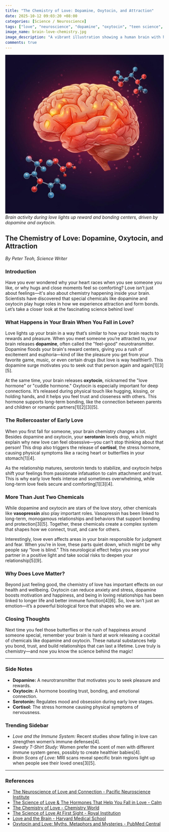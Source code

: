 ```yaml
---
title: "The Chemistry of Love: Dopamine, Oxytocin, and Attraction"
date: 2025-10-12 09:03:20 +08:00
categories: [Science / Neuroscience]
tags: ["love", "neuroscience", "dopamine", "oxytocin", "teen science", "brain chemistry"]
image_name: brain-love-chemistry.jpg
image_description: "A vibrant illustration showing a human brain with highlighted areas glowing in warm colors like red and pink, depicting neural activity linked to feelings of love. Around the brain, molecules representing dopamine and oxytocin float, symbolizing their role in attraction and bonding."
comments: true
---
```



![Brain activity during love lights up reward and bonding centers, driven by dopamine and oxytocin.](/assets/images/brain-love-chemistry.jpg)
*Brain activity during love lights up reward and bonding centers, driven by dopamine and oxytocin.*

<!-- Image Description: A vibrant illustration showing a human brain with highlighted areas glowing in warm colors like red and pink, depicting neural activity linked to feelings of love. Around the brain, molecules representing dopamine and oxytocin float, symbolizing their role in attraction and bonding. -->


## The Chemistry of Love: Dopamine, Oxytocin, and Attraction

*By Peter Teoh, Science Writer*

### Introduction
Have you ever wondered why your heart races when you see someone you like, or why hugs and close moments feel so comforting? Love isn’t just about feelings—it's also about chemistry happening inside your brain. Scientists have discovered that special chemicals like dopamine and oxytocin play huge roles in how we experience attraction and form bonds. Let’s take a closer look at the fascinating science behind love!

### What Happens in Your Brain When You Fall in Love?
Love lights up your brain in a way that’s similar to how your brain reacts to rewards and pleasure. When you meet someone you’re attracted to, your brain releases **dopamine**, often called the "feel-good" neurotransmitter. Dopamine floods your brain's reward centers, giving you a rush of excitement and euphoria—kind of like the pleasure you get from your favorite game, music, or even certain drugs (but love is way healthier!). This dopamine surge motivates you to seek out that person again and again[1][3][5].

At the same time, your brain releases **oxytocin**, nicknamed the "love hormone" or "cuddle hormone." Oxytocin is especially important for deep connections. It’s released during physical touch like hugging, kissing, or holding hands, and it helps you feel trust and closeness with others. This hormone supports long-term bonding, like the connection between parents and children or romantic partners[1][2][3][5].

### The Rollercoaster of Early Love
When you first fall for someone, your brain chemistry changes a lot. Besides dopamine and oxytocin, your **serotonin** levels drop, which might explain why new love can feel obsessive—you can’t stop thinking about that person! This drop also triggers the release of **cortisol**, the stress hormone, causing physical symptoms like a racing heart or butterflies in your stomach[1][4].

As the relationship matures, serotonin tends to stabilize, and oxytocin helps shift your feelings from passionate infatuation to calm attachment and trust. This is why early love feels intense and sometimes overwhelming, while long-term love feels secure and comforting[1][3][4].

### More Than Just Two Chemicals
While dopamine and oxytocin are stars of the love story, other chemicals like **vasopressin** also play important roles. Vasopressin has been linked to long-term, monogamous relationships and behaviors that support bonding and protection[3][5]. Together, these chemicals create a complex system that shapes how we connect, trust, and care for others.

Interestingly, love even affects areas in your brain responsible for judgment and fear. When you’re in love, these parts quiet down, which might be why people say “love is blind.” This neurological effect helps you see your partner in a positive light and take social risks to deepen your relationship[5][9].

### Why Does Love Matter?
Beyond just feeling good, the chemistry of love has important effects on our health and wellbeing. Oxytocin can reduce anxiety and stress, dopamine boosts motivation and happiness, and being in loving relationships has been linked to longer life and better immune function[4][6]. So, love isn’t just an emotion—it’s a powerful biological force that shapes who we are.

### Closing Thoughts
Next time you feel those butterflies or the rush of happiness around someone special, remember your brain is hard at work releasing a cocktail of chemicals like dopamine and oxytocin. These natural substances help you bond, trust, and build relationships that can last a lifetime. Love truly is chemistry—and now you know the science behind the magic!

---

### Side Notes
- **Dopamine:** A neurotransmitter that motivates you to seek pleasure and rewards.
- **Oxytocin:** A hormone boosting trust, bonding, and emotional connection.
- **Serotonin:** Regulates mood and obsession during early love stages.
- **Cortisol:** The stress hormone causing physical symptoms of nervousness.

### Trending Sidebar
- *Love and the Immune System:* Recent studies show falling in love can strengthen women’s immune defenses[4].
- *Sweaty T-Shirt Study:* Women prefer the scent of men with different immune system genes, possibly to create healthier babies[4].
- *Brain Scans of Love:* MRI scans reveal specific brain regions light up when people see their loved ones[3][5].

---

### References
- [The Neuroscience of Love and Connection - Pacific Neuroscience Institute](https://www.pacificneuroscienceinstitute.org/blog/brain-health/the-neuroscience-of-love-and-connection/)
- [The Science of Love & The Hormones That Help You Fall in Love - Calm](https://www.calm.com/blog/science-of-love)
- [The Chemistry of Love - Chemistry World](https://www.chemistryworld.com/features/the-chemistry-of-love/4018801.article)
- [The Science of Love At First Sight - Royal Institution](https://www.rigb.org/explore-science/explore/blog/science-love-first-sight)
- [Love and the Brain - Harvard Medical School](https://hms.harvard.edu/news-events/publications-archive/brain/love-brain)
- [Oxytocin and Love: Myths, Metaphors and Mysteries - PubMed Central](https://pmc.ncbi.nlm.nih.gov/articles/PMC9216351/)

